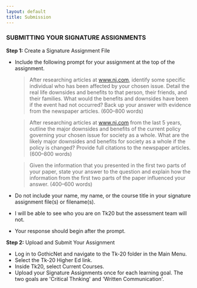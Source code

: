 ```yaml
---
layout: default
title: Submission
---
```


### SUBMITTING YOUR SIGNATURE ASSIGNMENTS

**Step 1:** Create a Signature Assignment File

+ Include the following prompt for your assignment at the top of the assignment. 

	> After researching articles at www.nj.com, identify some specific individual who has been affected by your chosen issue. Detail the real life downsides and benefits to that person, their friends, and their families. What would the benefits and downsides have been if the event had not occurred? Back up your answer with evidence from the newspaper articles. (600–800 words)

	> After researching articles at www.nj.com from the last 5 years, outline the major downsides and benefits of the current policy governing your chosen issue for society as a whole. What are the likely major downsides and benefits for society as a whole if the policy is changed? Provide full citations to the newspaper articles. (600–800 words)

	> Given the information that you presented in the first two parts of your paper, state your answer to the question and explain how the information from the first two parts of the paper influenced your answer. (400–600 words)

+ Do not include your name, my name, or the course title in your signature assignment file(s) or filename(s).
+ I will be able to see who you are on Tk20 but the assessment team will not.
+ Your response should begin after the prompt.

**Step 2:** Upload and Submit Your Assignment

+ Log in to GothicNet and navigate to the Tk-20 folder in the Main Menu.
+ Select the Tk-20 Higher Ed link.
+ Inside Tk20, select Current Courses. 
+ Upload your Signature Assignments once for each learning goal. The two goals are 'Critical Thnking' and 'Written Communication'. 
